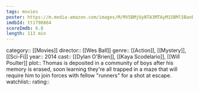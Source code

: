 ```yaml
---
tags: movies
poster: https://m.media-amazon.com/images/M/MV5BMjUyNTA3MTAyM15BMl5BanBnXkFtZTgwOTEyMTkyMjE@._V1_SX300.jpg
imdbId: tt1790864
scoreImdb: 6.8
length: 113 min
---
```


category:: [[Movies]]
director:: [[Wes Ball]]
genre:: [[Action]], [[Mystery]], [[Sci-Fi]]
year:: 2014
cast:: [[Dylan O'Brien]], [[Kaya Scodelario]], [[Will Poulter]]
plot:: Thomas is deposited in a community of boys after his memory is erased, soon learning they're all trapped in a maze that will require him to join forces with fellow "runners" for a shot at escape.
watchlist::
rating::

